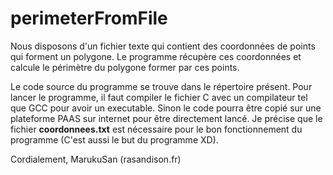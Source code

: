 # perimeterFromFile
Nous disposons d'un fichier texte qui contient des coordonnées de points qui forment un polygone. Le programme récupère ces coordonnées et calcule le périmètre du polygone former par ces points.

Le code source du programme se trouve dans le répertoire présent. Pour lancer le programme, il faut compiler le fichier C avec un compilateur tel que GCC pour avoir un executable. Sinon le code pourra être copié sur une plateforme PAAS sur internet pour être directement lancé. Je précise que le fichier **coordonnees.txt** est nécessaire pour le bon fonctionnement du programme (C'est aussi le but du programme XD).

Cordialement, 
MarukuSan (rasandison.fr)
